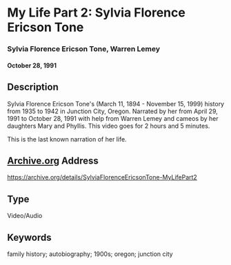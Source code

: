 # My Life Part 2: Sylvia Florence Ericson Tone

### Sylvia Florence Ericson Tone, Warren Lemey

#### October 28, 1991

## Description

Sylvia Florence Ericson Tone's (March 11, 1894 - November 15, 1999) history from 1935 to 1942 in Junction City, Oregon. Narrated by her from April 29, 1991 to October 28, 1991 with help from Warren Lemey and cameos by her daughters Mary and Phyllis. This video goes for 2 hours and 5 minutes.

This is the last known narration of her life.

## [Archive.org](https://archive.org/details/SylviaFlorenceEricsonTone-MyLifePart2) Address

<https://archive.org/details/SylviaFlorenceEricsonTone-MyLifePart2>

## Type

Video/Audio

## Keywords

family history; autobiography; 1900s; oregon; junction city


